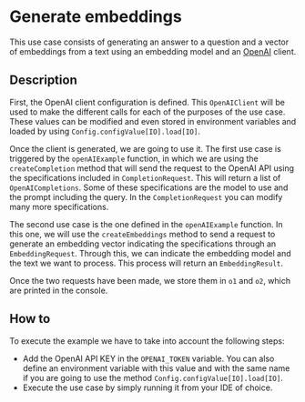 # Generate embeddings

This use case consists of generating an answer to a question and a vector of embeddings from a text using an embedding model and an [OpenAI](https://openai.com/) client.

## Description

First, the OpenAI client configuration is defined. This `OpenAIClient` will be used to make the different calls for each of the purposes of the use case. These values can be modified and even stored in environment variables and loaded by using `Config.configValue[IO].load[IO]`.

Once the client is generated, we are going to use it. The first use case is triggered by the `openAIExample` function, in which we are using the `createCompletion` method that will send the request to the OpenAI API using the specifications included in `CompletionRequest`. This will return a list of `OpenAICompletions`. Some of these specifications are the model to use and the prompt including the query. In the `CompletionRequest` you can modify many more specifications.

The second use case is the one defined in the `openAIExample` function. In this one, we will use the `createEmbeddings` method to send a request to generate an embedding vector indicating the specifications through an `EmbeddingRequest`. Through this, we can indicate the embedding model and the text we want to process. This process will return an `EmbeddingResult`.

Once the two requests have been made, we store them in `o1` and `o2`, which are printed in the console.

## How to

To execute the example we have to take into account the following steps:

- Add the OpenAI API KEY in the `OPENAI_TOKEN` variable. You can also define an environment variable with this value and with the same name if you are going to use the method `Config.configValue[IO].load[IO]`.
- Execute the use case by simply running it from your IDE of choice.